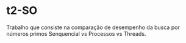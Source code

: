 # t2-SO


Trabalho que consiste na comparação de desempenho da busca por números primos Senquencial vs Processos vs Threads.
